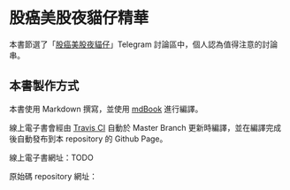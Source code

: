 # 股癌美股夜貓仔精華

本書節選了「[股癌美股夜貓仔](https://t.me/GooayeUSA)」Telegram 討論區中，個人認為值得注意的討論串。

## 本書製作方式

本書使用 Markdown 撰寫，並使用 [mdBook](https://github.com/rust-lang/mdBook) 進行編譯。

線上電子書會經由 [Travis CI](https://travis-ci.com/) 自動於 Master Branch 更新時編譯，並在編譯完成後自動發布到本 repository 的 Github Page。

線上電子書網址：TODO

原始碼 repository 網址：
